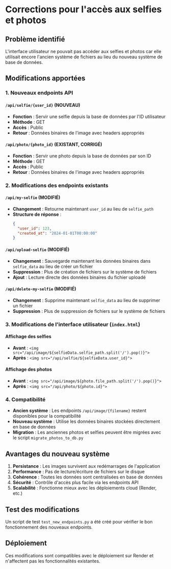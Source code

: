 # Corrections pour l'accès aux selfies et photos

## Problème identifié

L'interface utilisateur ne pouvait pas accéder aux selfies et photos car elle utilisait encore l'ancien système de fichiers au lieu du nouveau système de base de données.

## Modifications apportées

### 1. Nouveaux endpoints API

#### `/api/selfie/{user_id}` (NOUVEAU)
- **Fonction** : Servir une selfie depuis la base de données par l'ID utilisateur
- **Méthode** : GET
- **Accès** : Public
- **Retour** : Données binaires de l'image avec headers appropriés

#### `/api/photo/{photo_id}` (EXISTANT, CORRIGÉ)
- **Fonction** : Servir une photo depuis la base de données par son ID
- **Méthode** : GET
- **Accès** : Public
- **Retour** : Données binaires de l'image avec headers appropriés

### 2. Modifications des endpoints existants

#### `/api/my-selfie` (MODIFIÉ)
- **Changement** : Retourne maintenant `user_id` au lieu de `selfie_path`
- **Structure de réponse** :
  ```json
  {
    "user_id": 123,
    "created_at": "2024-01-01T00:00:00"
  }
  ```

#### `/api/upload-selfie` (MODIFIÉ)
- **Changement** : Sauvegarde maintenant les données binaires dans `selfie_data` au lieu de créer un fichier
- **Suppression** : Plus de création de fichiers sur le système de fichiers
- **Ajout** : Lecture directe des données binaires du fichier uploadé

#### `/api/delete-my-selfie` (MODIFIÉ)
- **Changement** : Supprime maintenant `selfie_data` au lieu de supprimer un fichier
- **Suppression** : Plus de suppression de fichiers sur le système de fichiers

### 3. Modifications de l'interface utilisateur (`index.html`)

#### Affichage des selfies
- **Avant** : `<img src="/api/image/${selfieData.selfie_path.split('/').pop()}">`
- **Après** : `<img src="/api/selfie/${selfieData.user_id}">`

#### Affichage des photos
- **Avant** : `<img src="/api/image/${photo.file_path.split('/').pop()}">`
- **Après** : `<img src="/api/photo/${photo.id}">`

### 4. Compatibilité

- **Ancien système** : Les endpoints `/api/image/{filename}` restent disponibles pour la compatibilité
- **Nouveau système** : Utilise les données binaires stockées directement en base de données
- **Migration** : Les anciennes photos et selfies peuvent être migrées avec le script `migrate_photos_to_db.py`

## Avantages du nouveau système

1. **Persistance** : Les images survivent aux redémarrages de l'application
2. **Performance** : Pas de lecture/écriture de fichiers sur le disque
3. **Cohérence** : Toutes les données sont centralisées en base de données
4. **Sécurité** : Contrôle d'accès plus facile via les endpoints API
5. **Scalabilité** : Fonctionne mieux avec les déploiements cloud (Render, etc.)

## Test des modifications

Un script de test `test_new_endpoints.py` a été créé pour vérifier le bon fonctionnement des nouveaux endpoints.

## Déploiement

Ces modifications sont compatibles avec le déploiement sur Render et n'affectent pas les fonctionnalités existantes. 
